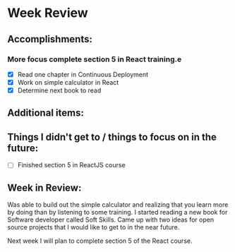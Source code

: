 # Week Review

## Accomplishments:
### More focus complete section 5 in React training.e  
- [x] Read one chapter in Continuous Deployment
- [x] Work on simple calculator in React
- [x] Determine next book to read

## Additional items:

## Things I didn't get to / things to focus on in the future:
- [ ] Finished section 5 in ReactJS course

## Week in Review:
Was able to build out the simple calculator and realizing that you learn more by doing than by listening to some training. I started reading a new book for Software developer called Soft Skills. Came up with two ideas for open source projects that I would like to get to in the near future. 

Next week I will plan to complete section 5 of the React course.  
